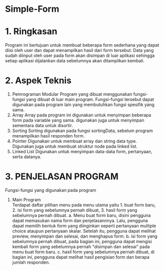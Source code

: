 # Simple-Form
# 1. Ringkasan
Program ini bertujuan untuk membuat beberapa form sederhana yang dapat diisi oleh user dan dapat menampilkan hasil dari form tersebut. Data yang sudah diinput oleh user pada form akan disimpan di luar aplikasi sehingga setiap aplikasi dijalankan data sebelumnya akan ditampilkan kembali.

# 2. Aspek Teknis
1.	Pemrograman Modular
Program yang dibuat menggunakan fungsi-fungsi yang dibuat di luar main program. Fungsi-fungsi tersebut dapat digunakan pada program lain yang membutuhkan fungsi spesifik yang sama.
2.	Array
Array pada program ini digunakan untuk menyimpan beberapa form pada variable yang sama. digunakan juga untuk menyimpan sementara data untuk disortir.
3.	Sorting
Sorting digunakan pada fungsi sortingData, sebelum program menampilkan hasil responden form.
4.	Pointer
Digunakan untuk membuat array dan string data type. Digunakan juga untuk membuat struktur node pada linked list.
5.	Linked List
Digunakan untuk menyimpan data-data form, pertanyaan, serta datanya.

# 3. PENJELASAN PROGRAM

Fungsi-fungsi yang digunakan pada program 
1. Main Program  
Terdapat daftar pilihan menu pada menu utama yaitu 1. buat form baru, 2. isi form yang sebelumnya pernah dibuat, 3. hasil form yang sebelumnya pernah dibuat.
a. Menu buat form baru, disini pengguna dapat memasukan nama form dan penjelasannnya. Lalu, pengguna dapat memilih bentuk form yang diinginkan seperti pertanyaan multiple choice ataupun pertanyaan skalar. Setelah itu, pengguna dapat melihat preview, menyimpan dan selesai, dan menghapus form.
b. isi form yang sebelumnya pernah dibuat, pada bagian ini, pengguna dapat mengisi kembali form yang sebelumnya pernah "disimpan dan selesai" pada menu buat form baru.
c. hasil form yang sebelumnya pernah dibuat, di bagian ini, pengguna dapat melihat hasil pengisian form dan berapa jumlah responden.
